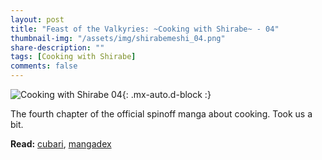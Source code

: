 ```yaml
---
layout: post
title: "Feast of the Valkyries: ~Cooking with Shirabe~ - 04"
thumbnail-img: "/assets/img/shirabemeshi_04.png"
share-description: ""
tags: [Cooking with Shirabe]
comments: false
---
```


![Cooking with Shirabe 04](/assets/img/shirabemeshi_04.png){: .mx-auto.d-block :}

The fourth chapter of the official spinoff manga about cooking. Took us a bit.
<!-- excerpt-end -->

**Read:** [cubari](https://cubari.moe/read/gist/CookingWithShirabe/4/1/), [mangadex](https://mangadex.org/chapter/e0ab24a7-197a-4df5-a9ae-f897609b697f) <br>
